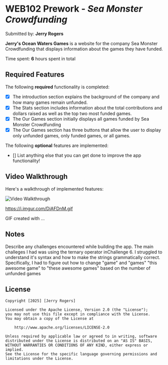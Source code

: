 # WEB102 Prework - *Sea Monster Crowdfunding*

Submitted by: **Jerry Rogers**

**Jerry's Ocean Waters Games** is a website for the company Sea Monster Crowdfunding that displays information about the games they have funded.

Time spent: **6** hours spent in total

## Required Features

The following **required** functionality is completed:

* [x] The introduction section explains the background of the company and how many games remain unfunded.
* [x] The Stats section includes information about the total contributions and dollars raised as well as the top two most funded games.
* [x] The Our Games section initially displays all games funded by Sea Monster Crowdfunding
* [x] The Our Games section has three buttons that allow the user to display only unfunded games, only funded games, or all games.

The following **optional** features are implemented:

* [] List anything else that you can get done to improve the app functionality!

## Video Walkthrough

Here's a walkthrough of implemented features:

<img src='https://i.imgur.com/DiAFDnM.gif' title='Video Walkthrough' width='' alt='Video Walkthrough' />

https://i.imgur.com/DiAFDnM.gif

<!-- Replace this with whatever GIF tool you used! -->
GIF created with ...  
<!-- Recommended tools:
[Kap](https://getkap.co/) for macOS
[ScreenToGif](https://www.screentogif.com/) for Windows
[peek](https://github.com/phw/peek) for Linux. -->


## Notes

Describe any challenges encountered while building the app.
The main challeges I had was using the ternary operator inChallenge 6. I struggled to understand it's syntax and how to make the strings grammatically correct. Specifically, I had to figure out how to change "game" and "games" "this awesome game" to "these awesome games" based on the number of unfunded games

## License

    Copyright [2025] [Jerry Rogers]

    Licensed under the Apache License, Version 2.0 (the "License");
    you may not use this file except in compliance with the License.
    You may obtain a copy of the License at

        http://www.apache.org/licenses/LICENSE-2.0

    Unless required by applicable law or agreed to in writing, software
    distributed under the License is distributed on an "AS IS" BASIS,
    WITHOUT WARRANTIES OR CONDITIONS OF ANY KIND, either express or implied.
    See the License for the specific language governing permissions and
    limitations under the License.
